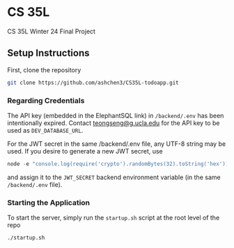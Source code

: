 # CS 35L

CS 35L Winter 24 Final Project

## Setup Instructions
First, clone the repository
```bash
git clone https://github.com/ashchen3/CS35L-todoapp.git
```

### Regarding Credentials
The API key (embedded in the ElephantSQL link) in `/backend/.env` has been intentionally expired. Contact teongseng@g.ucla.edu for the API key to be used as `DEV_DATABASE_URL`. 

For the JWT secret in the same /backend/.env file, any UTF-8 string may be used. If you desire to generate a new JWT secret, use
```js
node -e "console.log(require('crypto').randomBytes(32).toString('hex'))"
```
and assign it to the `JWT_SECRET` backend environment variable (in the same `/backend/.env` file). 

### Starting the Application
To start the server, simply run the `startup.sh` script at the root level of the repo
```bash
./startup.sh
```